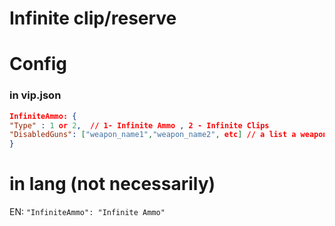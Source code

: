 # Infinite clip/reserve 

# Config

### in vip.json
```json
InfiniteAmmo: {
"Type" : 1 or 2,  // 1- Infinite Ammo , 2 - Infinite Clips
"DisabledGuns": ["weapon_name1","weapon_name2", etc] // a list a weapons where plugin will not do anything, if empty will work with every weapon
}
```

# in lang (not necessarily)
EN: `"InfiniteAmmo": "Infinite Ammo"`